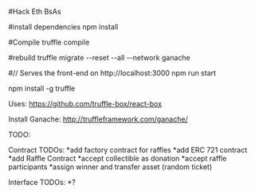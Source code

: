#Hack Eth BsAs

#install dependencies
npm install

#Compile
truffle compile

#rebuild 
truffle migrate --reset --all --network ganache

#// Serves the front-end on http://localhost:3000
npm run start

npm install -g truffle

Uses:
https://github.com/truffle-box/react-box

Install Ganache:
http://truffleframework.com/ganache/

TODO:

Contract TODOs:
*add factory contract for raffles
*add ERC 721 contract
*add Raffle Contract
*accept collectible as donation
*accept raffle participants
*assign winner and transfer asset (random ticket)

Interface TODOs:
*?
